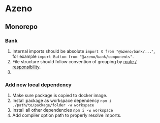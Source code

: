 # Azeno

## Monorepo

### Bank

1. Internal imports should be absolute `import X from "@azeno/bank/..."`, for
   example `import Button from "@azeno/bank/components"`.
2. File structure should follow convention of grouping
   by [route / responsibility](https://alexkondov.com/tao-of-react/#application-structure).
3. 

### Add new local dependency

1. Make sure package is copied to docker image.
2. Install package as workspace dependency `npm i ./path/to/package/folder -w workspace`
3. Install all other dependencies `npm i -w workspace`
4. Add compiler option path to properly resolve imports.
